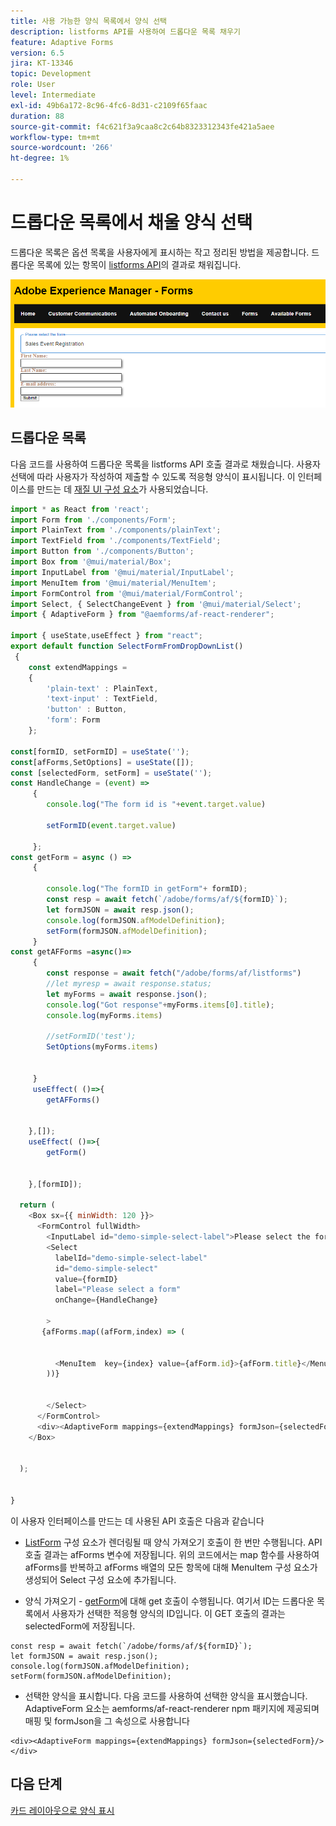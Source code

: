 ```yaml
---
title: 사용 가능한 양식 목록에서 양식 선택
description: listforms API를 사용하여 드롭다운 목록 채우기
feature: Adaptive Forms
version: 6.5
jira: KT-13346
topic: Development
role: User
level: Intermediate
exl-id: 49b6a172-8c96-4fc6-8d31-c2109f65faac
duration: 88
source-git-commit: f4c621f3a9caa8c2c64b8323312343fe421a5aee
workflow-type: tm+mt
source-wordcount: '266'
ht-degree: 1%

---
```


# 드롭다운 목록에서 채울 양식 선택

드롭다운 목록은 옵션 목록을 사용자에게 표시하는 작고 정리된 방법을 제공합니다. 드롭다운 목록에 있는 항목이 [listforms API](https://opensource.adobe.com/aem-forms-af-runtime/api/#tag/List-Forms/operation/listForms)의 결과로 채워집니다.

![카드 보기](./assets/forms-drop-down.png)

## 드롭다운 목록

다음 코드를 사용하여 드롭다운 목록을 listforms API 호출 결과로 채웠습니다. 사용자 선택에 따라 사용자가 작성하여 제출할 수 있도록 적응형 양식이 표시됩니다. 이 인터페이스를 만드는 데 [재질 UI 구성 요소](https://mui.com/)가 사용되었습니다.

```javascript
import * as React from 'react';
import Form from './components/Form';
import PlainText from './components/plainText';
import TextField from './components/TextField';
import Button from './components/Button';
import Box from '@mui/material/Box';
import InputLabel from '@mui/material/InputLabel';
import MenuItem from '@mui/material/MenuItem';
import FormControl from '@mui/material/FormControl';
import Select, { SelectChangeEvent } from '@mui/material/Select';
import { AdaptiveForm } from "@aemforms/af-react-renderer";

import { useState,useEffect } from "react";
export default function SelectFormFromDropDownList()
 {
    const extendMappings =
    {
        'plain-text' : PlainText,
        'text-input' : TextField,
        'button' : Button,
        'form': Form
    };

const[formID, setFormID] = useState('');
const[afForms,SetOptions] = useState([]);
const [selectedForm, setForm] = useState('');
const HandleChange = (event) =>
     {
        console.log("The form id is "+event.target.value) 
    
        setFormID(event.target.value)
        
     };
const getForm = async () =>
     {
        
        console.log("The formID in getForm"+ formID);
        const resp = await fetch(`/adobe/forms/af/${formID}`);
        let formJSON = await resp.json();
        console.log(formJSON.afModelDefinition);
        setForm(formJSON.afModelDefinition);
     }
const getAFForms =async()=>
     {
        const response = await fetch("/adobe/forms/af/listforms")
        //let myresp = await response.status;
        let myForms = await response.json();
        console.log("Got response"+myForms.items[0].title);
        console.log(myForms.items)
        
        //setFormID('test');
        SetOptions(myForms.items)

        
     }
     useEffect( ()=>{
        getAFForms()
        

    },[]);
    useEffect( ()=>{
        getForm()
        

    },[formID]);

  return (
    <Box sx={{ minWidth: 120 }}>
      <FormControl fullWidth>
        <InputLabel id="demo-simple-select-label">Please select the form</InputLabel>
        <Select
          labelId="demo-simple-select-label"
          id="demo-simple-select"
          value={formID}
          label="Please select a form"
          onChange={HandleChange}
          
        >
       {afForms.map((afForm,index) => (
    
        
          <MenuItem  key={index} value={afForm.id}>{afForm.title}</MenuItem>
        ))}
        
       
        </Select>
      </FormControl>
      <div><AdaptiveForm mappings={extendMappings} formJson={selectedForm}/></div>
    </Box>
    

  );
  

}
```

이 사용자 인터페이스를 만드는 데 사용된 API 호출은 다음과 같습니다

* [ListForm](https://opensource.adobe.com/aem-forms-af-runtime/api/#tag/List-Forms/operation/listForms) 구성 요소가 렌더링될 때 양식 가져오기 호출이 한 번만 수행됩니다. API 호출 결과는 afForms 변수에 저장됩니다.
위의 코드에서는 map 함수를 사용하여 afForms를 반복하고 afForms 배열의 모든 항목에 대해 MenuItem 구성 요소가 생성되어 Select 구성 요소에 추가됩니다.

* 양식 가져오기 - [getForm](https://opensource.adobe.com/aem-forms-af-runtime/api/#tag/Get-Form-Definition)에 대해 get 호출이 수행됩니다. 여기서 ID는 드롭다운 목록에서 사용자가 선택한 적응형 양식의 ID입니다. 이 GET 호출의 결과는 selectedForm에 저장됩니다.

```
const resp = await fetch(`/adobe/forms/af/${formID}`);
let formJSON = await resp.json();
console.log(formJSON.afModelDefinition);
setForm(formJSON.afModelDefinition);
```

* 선택한 양식을 표시합니다. 다음 코드를 사용하여 선택한 양식을 표시했습니다. AdaptiveForm 요소는 aemforms/af-react-renderer npm 패키지에 제공되며 매핑 및 formJson을 그 속성으로 사용합니다

```
<div><AdaptiveForm mappings={extendMappings} formJson={selectedForm}/></div>
```

## 다음 단계

[카드 레이아웃으로 양식 표시](./display-forms-card-view.md)
